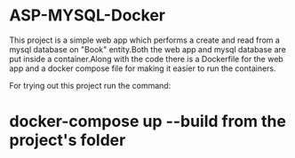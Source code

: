 # ASP-MYSQL-Docker

This project is a simple web app which performs a create and read from a mysql database on "Book" entity.Both the web app and mysql database are put inside a container.Along with the code there is a Dockerfile for the web app and a docker compose file for making it easier to run the containers.

For trying out this project run the command:
# docker-compose up --build from the project's folder
